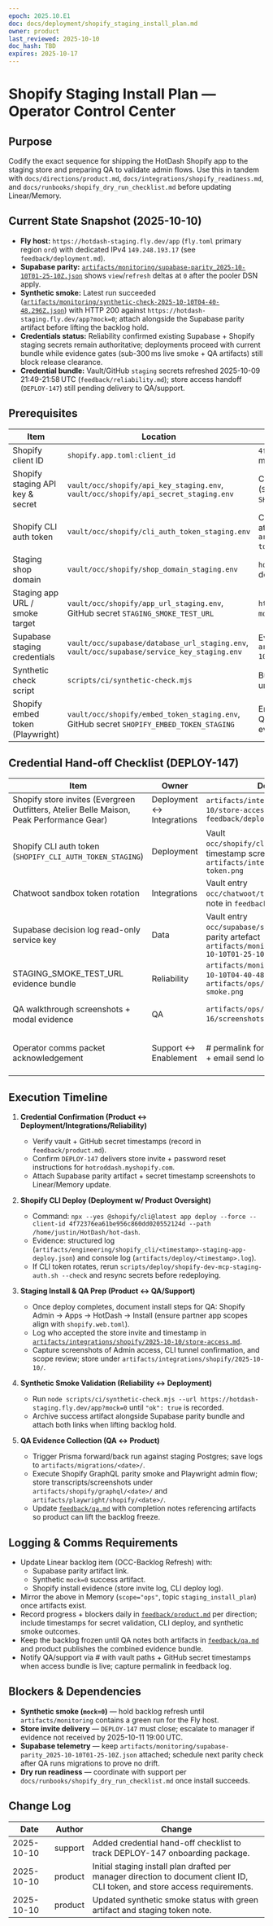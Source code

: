 ```yaml
---
epoch: 2025.10.E1
doc: docs/deployment/shopify_staging_install_plan.md
owner: product
last_reviewed: 2025-10-10
doc_hash: TBD
expires: 2025-10-17
---
```


# Shopify Staging Install Plan — Operator Control Center

## Purpose

Codify the exact sequence for shipping the HotDash Shopify app to the staging store and preparing QA to validate admin flows. Use this in tandem with `docs/directions/product.md`, `docs/integrations/shopify_readiness.md`, and `docs/runbooks/shopify_dry_run_checklist.md` before updating Linear/Memory.

## Current State Snapshot (2025-10-10)

- **Fly host:** `https://hotdash-staging.fly.dev/app` (`fly.toml` primary region `ord`) with dedicated IPv4 `149.248.193.17` (see `feedback/deployment.md`).
- **Supabase parity:** [`artifacts/monitoring/supabase-parity_2025-10-10T01-25-10Z.json`](../../artifacts/monitoring/supabase-parity_2025-10-10T01-25-10Z.json) shows `view`/`refresh` deltas at `0` after the pooler DSN apply.
- **Synthetic smoke:** Latest run succeeded ([`artifacts/monitoring/synthetic-check-2025-10-10T04-40-48.296Z.json`](../../artifacts/monitoring/synthetic-check-2025-10-10T04-40-48.296Z.json)) with HTTP 200 against `https://hotdash-staging.fly.dev/app?mock=0`; attach alongside the Supabase parity artifact before lifting the backlog hold.
- **Credentials status:** Reliability confirmed existing Supabase + Shopify staging secrets remain authoritative; deployments proceed with current bundle while evidence gates (sub-300 ms live smoke + QA artifacts) still block release clearance.
- **Credential bundle:** Vault/GitHub `staging` secrets refreshed 2025-10-09 21:49-21:58 UTC (`feedback/reliability.md`); store access handoff (`DEPLOY-147`) still pending delivery to QA/support.

## Prerequisites

| Item                             | Location                                                                                    | Notes                                                                                                                              |
| -------------------------------- | ------------------------------------------------------------------------------------------- | ---------------------------------------------------------------------------------------------------------------------------------- |
| Shopify client ID                | `shopify.app.toml:client_id`                                                                | `4f72376ea61be956c860dd020552124d` — matches staging API key vault entry.                                                          |
| Shopify staging API key & secret | `vault/occ/shopify/api_key_staging.env`, `vault/occ/shopify/api_secret_staging.env`         | Confirm GitHub `staging` environment mirrors (`SHOPIFY_API_KEY_STAGING`, `SHOPIFY_API_SECRET_STAGING`).                            |
| Shopify CLI auth token           | `vault/occ/shopify/cli_auth_token_staging.env`                                              | Confirm latest rotation timestamp in vault; attach CLI output screenshot in `artifacts/integrations/shopify/<date>/cli-token.png`. |
| Staging shop domain              | `vault/occ/shopify/shop_domain_staging.env`                                                 | `hotroddash.myshopify.com`; ensure invite delivered before QA validation.                                                          |
| Staging app URL / smoke target   | `vault/occ/shopify/app_url_staging.env`, GitHub secret `STAGING_SMOKE_TEST_URL`             | `https://hotdash-staging.fly.dev/app` / `...?mock=0`.                                                                              |
| Supabase staging credentials     | `vault/occ/supabase/database_url_staging.env`, `vault/occ/supabase/service_key_staging.env` | Evidence bundle at `artifacts/monitoring/supabase-parity_2025-10-10T01-25-10Z.json`.                                               |
| Synthetic check script           | `scripts/ci/synthetic-check.mjs`                                                            | Budget 800 ms with warmup delay; rerun until green artifact captured for `?mock=0`.                                                |
| Shopify embed token (Playwright) | `vault/occ/shopify/embed_token_staging.env`, GitHub secret `SHOPIFY_EMBED_TOKEN_STAGING`    | Enables Admin iframe loads during QA/localization Playwright suites; rotate every 30 days.                                         |

## Credential Hand-off Checklist (DEPLOY-147)

| Item                                                                                      | Owner                      | Delivery Evidence                                                                                                                     | Pending Actions                                                                                               |
| ----------------------------------------------------------------------------------------- | -------------------------- | ------------------------------------------------------------------------------------------------------------------------------------- | ------------------------------------------------------------------------------------------------------------- |
| Shopify store invites (Evergreen Outfitters, Atelier Belle Maison, Peak Performance Gear) | Deployment ↔ Integrations | `artifacts/integrations/shopify/2025-10-10/store-access.md` + # permalink in `feedback/deployment.md`                                 | 🔴 Pending DEPLOY-147 closeout; escalate if not delivered by 2025-10-11 19:00 UTC.                            |
| Shopify CLI auth token (`SHOPIFY_CLI_AUTH_TOKEN_STAGING`)                                 | Deployment                 | Vault `occ/shopify/cli_auth_token_staging.env` + timestamp screenshot stored in `artifacts/integrations/shopify/<date>/cli-token.png` | Await confirmation of latest rotation; log timestamp in `feedback/product.md`.                                |
| Chatwoot sandbox token rotation                                                           | Integrations               | Vault entry `occ/chatwoot/token_sandbox_staging.env` + note in `feedback/integrations.md`                                             | Verify token aligns with 2025-10-16 dry run scenarios; request acknowledgement once rotated.                  |
| Supabase decision log read-only service key                                               | Data                       | Vault entry `occ/supabase/service_key_staging.env` + parity artefact `artifacts/monitoring/supabase-parity_2025-10-10T01-25-10Z.json` | Confirm read-only scope documented; attach vault timestamp screenshot before sharing with support.            |
| STAGING_SMOKE_TEST_URL evidence bundle                                                    | Reliability                | `artifacts/monitoring/synthetic-check-2025-10-10T04-40-48.296Z.json` + screenshot `artifacts/ops/dry_run_2025-10-16/mock0-smoke.png`  | Capture new screenshot once `?mock=0` returns 200 and notify support/enablement.                              |
| QA walkthrough screenshots + modal evidence                                               | QA                         | `artifacts/ops/dry_run_2025-10-16/screenshots/` + entry in `feedback/qa.md`                                                           | Prep mock-mode captures now; replace with live-mode set post-credential delivery.                             |
| Operator comms packet acknowledgement                                                     | Support ↔ Enablement      | # permalink for internal broadcast (`#occ-ops`) + email send log                                                                      | Stage templates (docs/marketing/launch_comms_packet.md §2B); send once checklist items above marked complete. |

## Execution Timeline

1. **Credential Confirmation (Product ↔ Deployment/Integrations/Reliability)**
   - Verify vault + GitHub secret timestamps (record in `feedback/product.md`).
   - Confirm `DEPLOY-147` delivers store invite + password reset instructions for `hotroddash.myshopify.com`.
   - Attach Supabase parity artifact + secret timestamp screenshots to Linear/Memory update.

2. **Shopify CLI Deploy (Deployment w/ Product Oversight)**
   - Command: `npx --yes @shopify/cli@latest app deploy --force --client-id 4f72376ea61be956c860dd020552124d --path /home/justin/HotDash/hot-dash`.
   - Evidence: structured log (`artifacts/engineering/shopify_cli/<timestamp>-staging-app-deploy.json`) and console log (`artifacts/deploy/<timestamp>.log`).
   - If CLI token rotates, rerun `scripts/deploy/shopify-dev-mcp-staging-auth.sh --check` and resync secrets before redeploying.

3. **Staging Install & QA Prep (Product ↔ QA/Support)**
   - Once deploy completes, document install steps for QA: Shopify Admin → Apps → HotDash → Install (ensure partner app scopes align with `shopify.web.toml`).
   - Log who accepted the store invite and timestamp in [`artifacts/integrations/shopify/2025-10-10/store-access.md`](../../artifacts/integrations/shopify/2025-10-10/store-access.md).
   - Capture screenshots of Admin access, CLI tunnel confirmation, and scope review; store under `artifacts/integrations/shopify/2025-10-10/`.

4. **Synthetic Smoke Validation (Reliability ↔ Deployment)**
   - Run `node scripts/ci/synthetic-check.mjs --url https://hotdash-staging.fly.dev/app?mock=0` until `"ok": true` is recorded.
   - Archive success artifact alongside Supabase parity bundle and attach both links when lifting backlog hold.

5. **QA Evidence Collection (QA ↔ Product)**
   - Trigger Prisma forward/back run against staging Postgres; save logs to `artifacts/migrations/<date>/`.
   - Execute Shopify GraphQL parity smoke and Playwright admin flow; store transcripts/screenshots under `artifacts/shopify/graphql/<date>/` and `artifacts/playwright/shopify/<date>/`.
   - Update [`feedback/qa.md`](../../feedback/qa.md) with completion notes referencing artifacts so product can lift the backlog freeze.

## Logging & Comms Requirements

- Update Linear backlog item (OCC-Backlog Refresh) with:
  - Supabase parity artifact link.
  - Synthetic `mock=0` success artifact.
  - Shopify install evidence (store invite log, CLI deploy log).
- Mirror the above in Memory (`scope="ops"`, topic `staging_install_plan`) once artifacts exist.
- Record progress + blockers daily in [`feedback/product.md`](../../feedback/product.md) per direction; include timestamps for secret validation, CLI deploy, and synthetic smoke outcomes.
- Keep the backlog frozen until QA notes both artifacts in [`feedback/qa.md`](../../feedback/qa.md) and product publishes the combined evidence bundle.
- Notify QA/support via # with vault paths + GitHub secret timestamps when access bundle is live; capture permalink in feedback log.

## Blockers & Dependencies

- **Synthetic smoke (`mock=0`)** — hold backlog refresh until `artifacts/monitoring` contains a green run for the Fly host.
- **Store invite delivery** — `DEPLOY-147` must close; escalate to manager if evidence not received by 2025-10-11 19:00 UTC.
- **Supabase telemetry** — keep `artifacts/monitoring/supabase-parity_2025-10-10T01-25-10Z.json` attached; schedule next parity check after QA runs migrations to prove no drift.
- **Dry run readiness** — coordinate with support per `docs/runbooks/shopify_dry_run_checklist.md` once install succeeds.

## Change Log

| Date       | Author  | Change                                                                                                                      |
| ---------- | ------- | --------------------------------------------------------------------------------------------------------------------------- |
| 2025-10-10 | support | Added credential hand-off checklist to track DEPLOY-147 onboarding package.                                                 |
| 2025-10-10 | product | Initial staging install plan drafted per manager direction to document client ID, CLI token, and store access requirements. |
| 2025-10-10 | product | Updated synthetic smoke status with green artifact and staging token note.                                                  |
